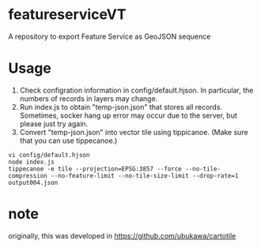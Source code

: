 # featureserviceVT
A repository to export Feature Service as GeoJSON sequence

# Usage
1. Check configration information in config/default.hjson. In particular, the numbers of records in layers may change.
2. Run index.js to obtain "temp-json.json" that stores all records. Sometimes, socker hang up error may occur due to the server, but please just try again.
3. Convert "temp-json.json" into vector tile using tippicanoe. (Make sure that you can use tippecanoe.)

```
vi config/default.hjson
node index.js
tippecanoe -e tile --projection=EPSG:3857 --force --no-tile-compression --no-feature-limit --no-tile-size-limit --drop-rate=1 output004.json
```

# note 
originally, this was developed in https://github.com/ubukawa/cartotile